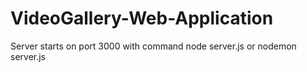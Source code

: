# VideoGallery-Web-Application

Server starts on port 3000 with command node server.js or nodemon server.js
